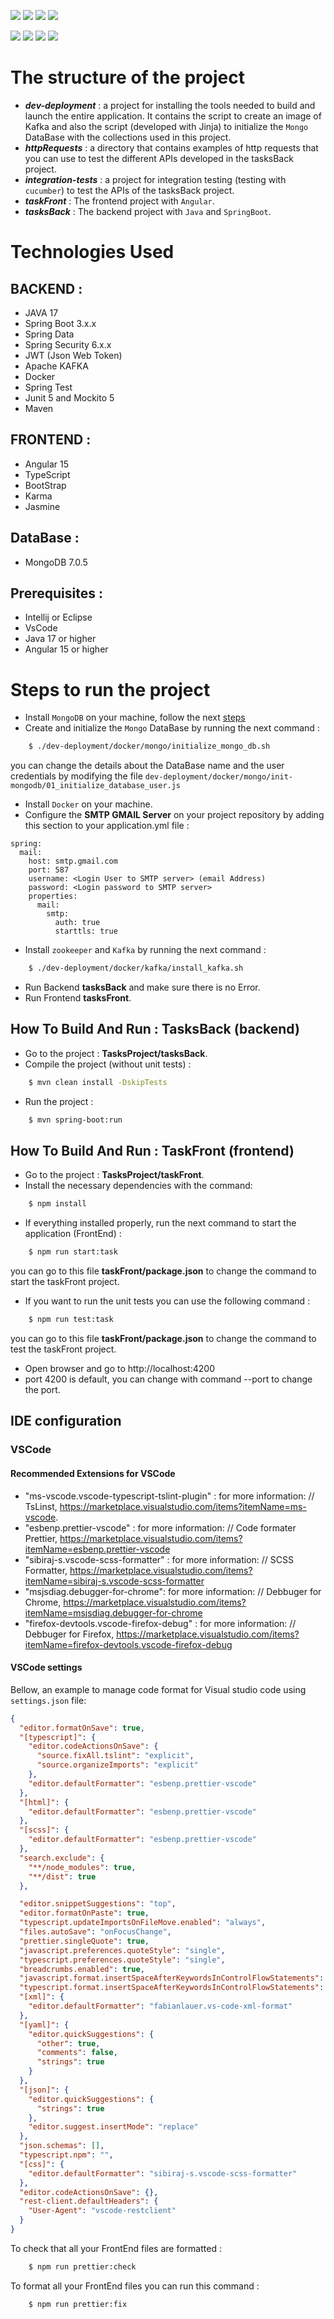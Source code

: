 ![](https://img.shields.io/badge/Java_17-yellow?style=for-the-badge)
![](https://img.shields.io/badge/Angular_15-yellow?style=for-the-badge)
![](https://img.shields.io/badge/Spring_boot_3-blueviolet?style=for-the-badge)
![](https://img.shields.io/badge/Spring_Security_6-blue?style=for-the-badge)

![](https://img.shields.io/badge/MongoDB_7.0.5-red?style=for-the-badge)
![](https://img.shields.io/badge/Docker-blue?style=for-the-badge)
![](https://img.shields.io/badge/Apache_Kafka-green?style=for-the-badge)
![](https://img.shields.io/badge/(JWT)_Json_web_token-greenyellow?style=for-the-badge)

# The structure of the project
- **_dev-deployment_** : a project for installing the tools needed to build and launch the entire application. It contains the script to create an image of Kafka and also the script (developed with Jinja) to initialize the `Mongo` DataBase with the collections used in this project.
- **_httpRequests_** : a directory that contains examples of http requests that you can use to test the different APIs developed in the tasksBack project.
- **_integration-tests_** : a project for integration testing (testing with `cucumber`) to test the APIs of the tasksBack project.
- **_taskFront_** : The frontend project with `Angular`.
- **_tasksBack_** : The backend project with `Java` and `SpringBoot`.

# Technologies Used
## BACKEND :
- JAVA 17
- Spring Boot 3.x.x
- Spring Data
- Spring Security 6.x.x
- JWT (Json Web Token)
- Apache KAFKA
- Docker
- Spring Test
- Junit 5 and Mockito 5
- Maven
## FRONTEND :
- Angular 15
- TypeScript
- BootStrap
- Karma
- Jasmine
## DataBase :
- MongoDB 7.0.5
## Prerequisites :
- Intellij or Eclipse
- VsCode
- Java 17 or higher 
- Angular 15 or higher

# Steps to run the project
- Install `MongoDB` on your machine, follow the next [steps](https://osz-technology.blogspot.com/2023/03/how-to-install-mongodb-on-ubuntu-2204.html)
- Create and initialize the `Mongo` DataBase by running the next command :
```sh
    $ ./dev-deployment/docker/mongo/initialize_mongo_db.sh
```
you can change the details about the DataBase name and the user credentials by modifying the file `dev-deployment/docker/mongo/init-mongodb/01_initialize_database_user.js`
- Install `Docker` on your machine.
- Configure the **SMTP GMAIL Server** on your project repository by adding this section to your application.yml file :

```
spring:
  mail:
    host: smtp.gmail.com
    port: 587
    username: <Login User to SMTP server> (email Address)
    password: <Login password to SMTP server>
    properties:
      mail:
        smtp:
          auth: true
          starttls: true
```

- Install `zookeeper` and `Kafka` by running the next command :
```sh
    $ ./dev-deployment/docker/kafka/install_kafka.sh
```
- Run Backend **tasksBack** and make sure there is no Error.
- Run Frontend **tasksFront**.

## How To Build And Run : TasksBack (backend)
- Go to the project : **TasksProject/tasksBack**.
- Compile the project (without unit tests) : 
```sh
    $ mvn clean install -DskipTests
``` 
- Run the project :
```sh
    $ mvn spring-boot:run
``` 

## How To Build And Run : TaskFront (frontend)
- Go to the project : **TasksProject/taskFront**.
- Install the necessary dependencies with the command:
```sh
    $ npm install
```  
- If everything installed properly, run the next command to start the application (FrontEnd) :
```sh
    $ npm run start:task
```
you can go to this file **taskFront/package.json** to change the command to start the taskFront project.
- If you want to run the unit tests you can use the following command :
```sh
    $ npm run test:task 
```
you can go to this file **taskFront/package.json** to change the command to test the taskFront project.
- Open browser and go to http://localhost:4200
- port 4200 is default, you can change with command --port to change the port.


## IDE configuration

### VSCode

#### Recommended Extensions for VSCode

- "ms-vscode.vscode-typescript-tslint-plugin" : for more information: // TsLinst, https://marketplace.visualstudio.com/items?itemName=ms-vscode.
- "esbenp.prettier-vscode" : for more information: // Code formater Prettier, https://marketplace.visualstudio.com/items?itemName=esbenp.prettier-vscode
- "sibiraj-s.vscode-scss-formatter" : for more information: // SCSS Formatter, https://marketplace.visualstudio.com/items?itemName=sibiraj-s.vscode-scss-formatter
- "msjsdiag.debugger-for-chrome": for more information: // Debbuger for Chrome, https://marketplace.visualstudio.com/items?itemName=msjsdiag.debugger-for-chrome
- "firefox-devtools.vscode-firefox-debug" : for more information: // Debbuger for Firefox, https://marketplace.visualstudio.com/items?itemName=firefox-devtools.vscode-firefox-debug


#### VSCode settings

Bellow, an example to manage code format for Visual studio code using `settings.json` file:

```json
{
  "editor.formatOnSave": true,
  "[typescript]": {
    "editor.codeActionsOnSave": {
      "source.fixAll.tslint": "explicit",
      "source.organizeImports": "explicit"
    },
    "editor.defaultFormatter": "esbenp.prettier-vscode"
  },
  "[html]": {
    "editor.defaultFormatter": "esbenp.prettier-vscode"
  },
  "[scss]": {
    "editor.defaultFormatter": "esbenp.prettier-vscode"
  },
  "search.exclude": {
    "**/node_modules": true,
    "**/dist": true
  },

  "editor.snippetSuggestions": "top",
  "editor.formatOnPaste": true,
  "typescript.updateImportsOnFileMove.enabled": "always",
  "files.autoSave": "onFocusChange",
  "prettier.singleQuote": true,
  "javascript.preferences.quoteStyle": "single",
  "typescript.preferences.quoteStyle": "single",
  "breadcrumbs.enabled": true,
  "javascript.format.insertSpaceAfterKeywordsInControlFlowStatements": false,
  "typescript.format.insertSpaceAfterKeywordsInControlFlowStatements": false,
  "[xml]": {
    "editor.defaultFormatter": "fabianlauer.vs-code-xml-format"
  },
  "[yaml]": {
    "editor.quickSuggestions": {
      "other": true,
      "comments": false,
      "strings": true
    }
  },
  "[json]": {
    "editor.quickSuggestions": {
      "strings": true
    },
    "editor.suggest.insertMode": "replace"
  },
  "json.schemas": [],
  "typescript.npm": "",
  "[css]": {
    "editor.defaultFormatter": "sibiraj-s.vscode-scss-formatter"
  },
  "editor.codeActionsOnSave": {},
  "rest-client.defaultHeaders": {
    "User-Agent": "vscode-restclient"
  }
}
```

To check that all your FrontEnd files are formatted :

```sh
    $ npm run prettier:check 
```

To format all your FrontEnd files you can run this command :

```sh
    $ npm run prettier:fix 
```